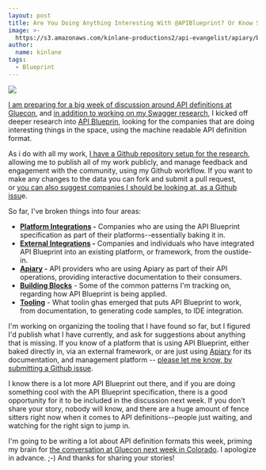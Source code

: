 ```yaml
---
layout: post
title: Are You Doing Anything Interesting With @APIBlueprint? Or Know Someone Who Is?
image: >-
  https://s3.amazonaws.com/kinlane-productions2/api-evangelist/apiary/bw-api-blueprint-icon.png
author:
  name: kinlane
tags:
  - Blueprint
---
```

[![](https://s3.amazonaws.com/kinlane-productions2/api-evangelist/apiary/bw-api-blueprint-icon.png)](http://api-blueprint.apievangelist.com/)

[I am preparing for a big week of discussion around API definitions at Gluecon](http://apievangelist.com/2015/05/13/it-will-be-a-busy-week-for-api-industry-next-week-at-gluecon/), and [in addition to working on my Swagger research](http://swagger.apievangelist.com/), I kicked off deeper research into [API Blueprin](https://apiblueprint.org/), looking for the companies that are doing interesting things in the space, using the machine readable API definition format.

As i do with all my work, [I have a Github repository setup for the research](http://api-blueprint.apievangelist.com/), allowing me to publish all of my work publicly, and manage feedback and engagement with the community, using my Github workflow. If you want to make any changes to the data you can fork and submit a pull request, or [you can also suggest companies I should be looking at, as a Github issu](https://github.com/kinlane/api-blueprint/issues/new?title=Question%20About%20Your%20API%20Blueprint%20Research&body=)e.

So far, I've broken things into four areas:

*   **[Platform Integrations](http://api-blueprint.apievangelist.com/platform-integrations.html) -** Companies who are using the API Blueprint specification as part of their platforms--essentially baking it in.
*   **[External Integrations](http://api-blueprint.apievangelist.com/external-integrations.html) -** Companies and individuals who have integrated API Blueprint into an existing platform, or framework, from the oustide-in.
*   **[Apiary](http://api-blueprint.apievangelist.com/apiary.html) -** API providers who are using Apiary as part of their API operations, providing interactive documentation to their consumers.
*   **[Building Blocks](http://api-blueprint.apievangelist.com/building-blocks.html)** \- Some of the common patterns I'm tracking on, regarding how API Blueprint is being applied. 
*   **[Tooling](http://api-blueprint.apievangelist.com/tools.html)** - What toolin ghas emerged that puts API Blueprint to work, from documentation, to generating code samples, to IDE integration.

I'm working on organizing the tooling that I have found so far, but I figured I'd publish what I have currently, and ask for suggestions about anything that is missing. If you know of a platform that is using API Blueprint, either baked directly in, via an external framework, or are just using [Apiary](https://apiary.io/) for its documentation, and management platform -- [please let me know, by submitting a Github issue](https://github.com/kinlane/api-blueprint/issues/new?title=Question%20About%20Your%20API%20Blueprint%20Research&body=).

I know there is a lot more API Blueprint out there, and if you are doing something cool with the API Blueprint specification, there is a good opportunity for it to be included in the discussion next week. If you don't share your story, nobody will know, and there are a huge amount of fence sitters right now when it comes to API definitions--people just waiting, and watching for the right sign to jump in.

I'm going to be writing a lot about API definition formats this week, priming my brain for [the conversation at Gluecon next week in Colorado](http://gluecon.com/). I apologize in advance. ;-) And thanks for sharing your stories!